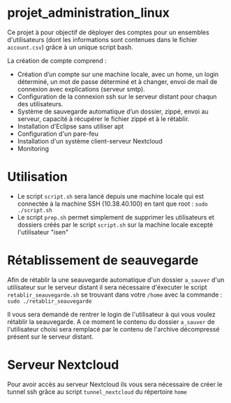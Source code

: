 # projet_administration_linux

Ce projet à pour objectif de déployer des comptes pour un ensembles d'utilisateurs (dont les informations sont contenues dans le fichier ```account.csv```)
grâce à un unique script bash.

La création de compte comprend :
- Création d’un compte sur une machine locale, avec un home, un login déterminé, un mot de passe déterminé et à changer, envoi de mail de connexion avec explications 
(serveur smtp).
- Configuration de la connexion ssh sur le serveur distant pour chaqun des utilisateurs.
- Système de sauvegarde automatique d’un dossier, zippé, envoi au serveur, capacité à récupérer le fichier zippé et à le rétablir.
- Installation d'Eclipse sans utiliser apt
- Configuration d'un pare-feu
- Installation d'un système client-serveur Nextcloud
- Monitoring


# Utilisation 

- Le script ```script.sh``` sera lancé depuis une machine locale qui est connectée à la machine SSH (10.38.40.100) en tant que root :
```sudo ./script.sh```
- Le script ```prep.sh``` permet simplement de supprimer les utilisateurs et dossiers créés par le script ```script.sh``` sur la machine locale excepté l'utilisateur "isen"

# Rétablissement de seauvegarde

Afin de rétablir la une seauvegarde automatique d'un dossier ```a_sauver``` d'un utilisateur sur le serveur distant il sera nécessaire d'éxecuter le script ```retablir_seauvegarde.sh``` se trouvant dans votre ```/home``` avec la commande :
```sudo ./retablir_seauvegarde```

Il vous sera demandé de rentrer le login de l'utilisateur à qui vous voulez rétablir la seauvegarde. A ce moment le contenu du dossier ```a_sauver``` de l'utilisateur choisi sera remplacé par le contenu de l'archive décompressé présent sur le serveur distant.

# Serveur Nextcloud

Pour avoir accès au serveur Nextcloud ils vous sera nécessaire de créer le tunnel ssh grâce au script ```tunnel_nextcloud``` du répertoire ```home```

